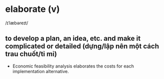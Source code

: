 # elaborate (v)

/ɪˈlæbəreɪt/

## to develop a plan, an idea, etc. and make it complicated or detailed (dựng/lập nên một cách trau chuốt/tỉ mỉ)

- Economic feasibility analysis elaborates the costs for each implementation alternative.